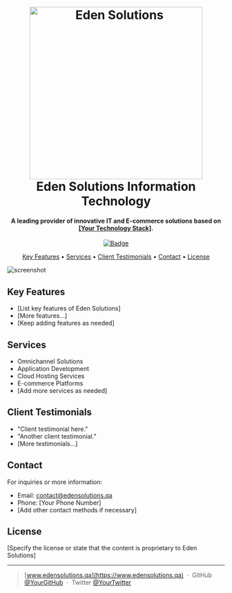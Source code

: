<h1 align="center">
  <br>
  <a href="https://www.edensolutions.qa"><img src="https://www.edensolutions.qa/wp-content/uploads/2020/02/eden-solutions-logo-fullcolour-1000px.png" alt="Eden Solutions" width="400"></a>
  <br>
  Eden Solutions Information Technology
  <br>
</h1>

<h4 align="center">A leading provider of innovative IT and E-commerce solutions based on <a href="https://your-technology-stack-link" target="_blank">[Your Technology Stack]</a>.</h4>

<p align="center">
  <!-- Update or remove badges as appropriate for Eden Solutions -->
  <a href="https://badge-link">
    <img src="https://badge-image-link.svg"
         alt="Badge">
  </a>
  <!-- Additional badges here -->
</p>

<p align="center">
  <a href="#key-features">Key Features</a> •
  <a href="#services">Services</a> •
  <a href="#client-testimonials">Client Testimonials</a> •
  <a href="#contact">Contact</a> •
  <a href="#license">License</a>
</p>

<!-- Replace with a screenshot or gif relevant to Eden Solutions -->
![screenshot](https://your-screenshot-link)

## Key Features

* [List key features of Eden Solutions]
* [More features...]
* [Keep adding features as needed]

## Services

* Omnichannel Solutions
* Application Development
* Cloud Hosting Services
* E-commerce Platforms
* [Add more services as needed]

## Client Testimonials

* "Client testimonial here."
* "Another client testimonial."
* [More testimonials...]

## Contact

For inquiries or more information:
- Email: [contact@edensolutions.qa](mailto:contact@edensolutions.qa)
- Phone: [Your Phone Number]
- [Add other contact methods if necessary]

## License

[Specify the license or state that the content is proprietary to Eden Solutions]

---

> [www.edensolutions.qa](https://www.edensolutions.qa) &nbsp;&middot;&nbsp;
> GitHub [@YourGitHub](https://github.com/YourGitHub) &nbsp;&middot;&nbsp;
> Twitter [@YourTwitter](https://twitter.com/YourTwitter)
